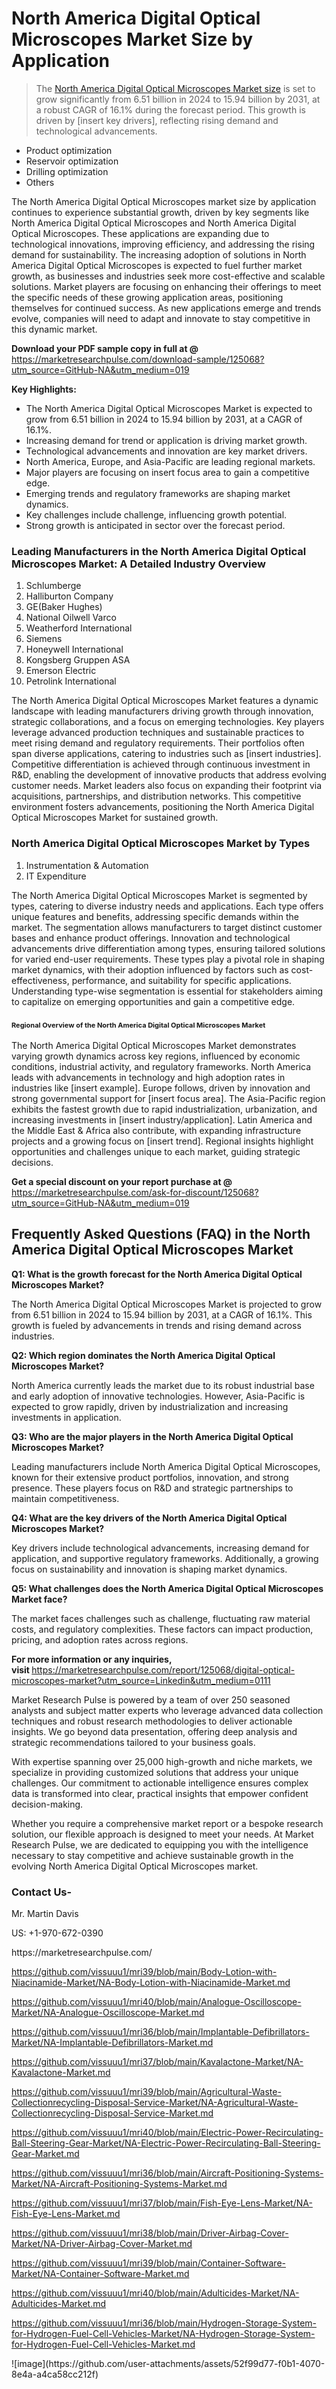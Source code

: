 <h1>North America Digital Optical Microscopes Market&nbsp;Size by Application</h1><blockquote><p>The <a href="https://marketresearchpulse.com/download-sample/125068?utm_source=GitHub-NA&amp;utm_medium=019">North America Digital Optical Microscopes Market size</a> is set to grow significantly from 6.51 billion in 2024 to 15.94 billion by 2031, at a robust CAGR of 16.1% during the forecast period. This growth is driven by [insert key drivers], reflecting rising demand and technological advancements.</p></blockquote><ul><li>Product optimization<li> Reservoir optimization<li> Drilling optimization<li> Others</li></ul><p>The North America Digital Optical Microscopes market size by application continues to experience substantial growth, driven by key segments like North America Digital Optical Microscopes and North America Digital Optical Microscopes. These applications are expanding due to technological innovations, improving efficiency, and addressing the rising demand for sustainability. The increasing adoption of solutions in North America Digital Optical Microscopes is expected to fuel further market growth, as businesses and industries seek more cost-effective and scalable solutions. Market players are focusing on enhancing their offerings to meet the specific needs of these growing application areas, positioning themselves for continued success. As new applications emerge and trends evolve, companies will need to adapt and innovate to stay competitive in this dynamic market.</p><p><strong>Download your PDF sample copy in full at @ </strong><a href="https://marketresearchpulse.com/download-sample/125068?utm_source=GitHub-NA&amp;utm_medium=019">https://marketresearchpulse.com/download-sample/125068?utm_source=GitHub-NA&amp;utm_medium=019</a></p><p><strong>Key Highlights: </strong></p><ul><li>The North America Digital Optical Microscopes Market is expected to grow from 6.51 billion in 2024 to 15.94 billion by 2031, at a CAGR of 16.1%.</li><li>Increasing demand for trend or application is driving market growth.</li><li>Technological advancements and innovation are key market drivers.</li><li>North America, Europe, and Asia-Pacific are leading regional markets.</li><li>Major players are focusing on insert focus area to gain a competitive edge.</li><li>Emerging trends and regulatory frameworks are shaping market dynamics.</li><li>Key challenges include challenge, influencing growth potential.</li><li>Strong growth is anticipated in sector over the forecast period.</li></ul><h3>Leading Manufacturers in the North America Digital Optical Microscopes Market: A Detailed Industry Overview</h3><ol><li>Schlumberge</li><li>Halliburton Company</li><li>GE(Baker Hughes)</li><li>National Oilwell Varco</li><li>Weatherford International</li><li>Siemens</li><li>Honeywell International</li><li>Kongsberg Gruppen ASA</li><li>Emerson Electric</li><li>Petrolink International</li></ol><div class="flex max-w-full flex-col flex-grow"><div class="min-h-8 text-message flex w-full flex-col items-end gap-2 whitespace-normal break-words [.text-message+&amp;]:mt-5" dir="auto" data-message-author-role="assistant" data-message-id="fd8432e4-4910-450d-b182-61b7bfb0a01f" data-message-model-slug="gpt-4o"><div class="flex w-full flex-col gap-1 empty:hidden first:pt-[3px]"><div class="markdown prose w-full break-words dark:prose-invert light"><p>The North America Digital Optical Microscopes Market features a dynamic landscape with leading manufacturers driving growth through innovation, strategic collaborations, and a focus on emerging technologies. Key players leverage advanced production techniques and sustainable practices to meet rising demand and regulatory requirements. Their portfolios often span diverse applications, catering to industries such as [insert industries]. Competitive differentiation is achieved through continuous investment in R&amp;D, enabling the development of innovative products that address evolving customer needs. Market leaders also focus on expanding their footprint via acquisitions, partnerships, and distribution networks. This competitive environment fosters advancements, positioning the North America Digital Optical Microscopes Market for sustained growth.</p></div></div></div></div><h3>North America Digital Optical Microscopes Market by Types</h3><ol><li>Instrumentation & Automation<li> IT Expenditure</li></ol><div class="flex max-w-full flex-col flex-grow"><div class="min-h-8 text-message flex w-full flex-col items-end gap-2 whitespace-normal break-words [.text-message+&amp;]:mt-5" dir="auto" data-message-author-role="assistant" data-message-id="084470be-0bb7-4664-bddf-5156b4f41249" data-message-model-slug="gpt-4o-mini"><div class="flex w-full flex-col gap-1 empty:hidden first:pt-[3px]"><div class="markdown prose w-full break-words dark:prose-invert light"><p>The North America Digital Optical Microscopes Market is segmented by types, catering to diverse industry needs and applications. Each type offers unique features and benefits, addressing specific demands within the market. The segmentation allows manufacturers to target distinct customer bases and enhance product offerings. Innovation and technological advancements drive differentiation among types, ensuring tailored solutions for varied end-user requirements. These types play a pivotal role in shaping market dynamics, with their adoption influenced by factors such as cost-effectiveness, performance, and suitability for specific applications. Understanding type-wise segmentation is essential for stakeholders aiming to capitalize on emerging opportunities and gain a competitive edge.</p></div></div></div></div><h3><span style="font-size: 11px;">Regional Overview of the North America Digital Optical Microscopes Market</span></h3><div class="flex max-w-full flex-col flex-grow"><div class="min-h-8 text-message flex w-full flex-col items-end gap-2 whitespace-normal break-words [.text-message+&amp;]:mt-5" dir="auto" data-message-author-role="assistant" data-message-id="e9038762-ce64-4e30-91c9-9bd413514231" data-message-model-slug="gpt-4o-mini"><div class="flex w-full flex-col gap-1 empty:hidden first:pt-[3px]"><div class="markdown prose w-full break-words dark:prose-invert light"><p>The North America Digital Optical Microscopes Market demonstrates varying growth dynamics across key regions, influenced by economic conditions, industrial activity, and regulatory frameworks. North America leads with advancements in technology and high adoption rates in industries like [insert example]. Europe follows, driven by innovation and strong governmental support for [insert focus area]. The Asia-Pacific region exhibits the fastest growth due to rapid industrialization, urbanization, and increasing investments in [insert industry/application]. Latin America and the Middle East &amp; Africa also contribute, with expanding infrastructure projects and a growing focus on [insert trend]. Regional insights highlight opportunities and challenges unique to each market, guiding strategic decisions.</p></div></div></div></div><p><strong>Get a special discount on your report purchase at @ </strong><a href="https://marketresearchpulse.com/ask-for-discount/125068?utm_source=GitHub-NA&amp;utm_medium=019">https://marketresearchpulse.com/ask-for-discount/125068?utm_source=GitHub-NA&amp;utm_medium=019</a></p><h2>Frequently Asked Questions (FAQ) in the North America Digital Optical Microscopes Market</h2><p><strong>Q1: What is the growth forecast for the North America Digital Optical Microscopes Market?</strong></p><p>The North America Digital Optical Microscopes Market is projected to grow from 6.51 billion in 2024 to 15.94 billion by 2031, at a CAGR of 16.1%. This growth is fueled by advancements in trends and rising demand across industries.</p><p><strong>Q2: Which region dominates the North America Digital Optical Microscopes Market?</strong></p><p>North America currently leads the market due to its robust industrial base and early adoption of innovative technologies. However, Asia-Pacific is expected to grow rapidly, driven by industrialization and increasing investments in application.</p><p><strong>Q3: Who are the major players in the North America Digital Optical Microscopes Market?</strong></p><p>Leading manufacturers include North America Digital Optical Microscopes, known for their extensive product portfolios, innovation, and strong presence. These players focus on R&amp;D and strategic partnerships to maintain competitiveness.</p><p><strong>Q4: What are the key drivers of the North America Digital Optical Microscopes Market?</strong></p><p>Key drivers include technological advancements, increasing demand for application, and supportive regulatory frameworks. Additionally, a growing focus on sustainability and innovation is shaping market dynamics.</p><p><strong>Q5: What challenges does the North America Digital Optical Microscopes Market face?</strong></p><p>The market faces challenges such as challenge, fluctuating raw material costs, and regulatory complexities. These factors can impact production, pricing, and adoption rates across regions.</p><p><strong>For more information or any inquiries, visit&nbsp;</strong><a href="https://marketresearchpulse.com/report/125068/digital-optical-microscopes-market?utm_source=Linkedin&utm_medium=0111">https://marketresearchpulse.com/report/125068/digital-optical-microscopes-market?utm_source=Linkedin&utm_medium=0111</a></p><p>Market Research Pulse is powered by a team of over 250 seasoned analysts and subject matter experts who leverage advanced data collection techniques and robust research methodologies to deliver actionable insights. We go beyond data presentation, offering deep analysis and strategic recommendations tailored to your business goals.</p><p>With expertise spanning over 25,000 high-growth and niche markets, we specialize in providing customized solutions that address your unique challenges. Our commitment to actionable intelligence ensures complex data is transformed into clear, practical insights that empower confident decision-making.</p><p>Whether you require a comprehensive market report or a bespoke research solution, our flexible approach is designed to meet your needs. At Market Research Pulse, we are dedicated to equipping you with the intelligence necessary to stay competitive and achieve sustainable growth in the evolving North America Digital Optical Microscopes market.</p><h3><strong>Contact Us-</strong></h3><p>Mr. Martin Davis</p><p>US: +1-970-672-0390</p><p>https://marketresearchpulse.com/</p><p><a href="https://github.com/vissuuu1/mri39/blob/main/Body-Lotion-with-Niacinamide-Market/NA-Body-Lotion-with-Niacinamide-Market.md">https://github.com/vissuuu1/mri39/blob/main/Body-Lotion-with-Niacinamide-Market/NA-Body-Lotion-with-Niacinamide-Market.md</a></p><p><a href="https://github.com/vissuuu1/mri40/blob/main/Analogue-Oscilloscope-Market/NA-Analogue-Oscilloscope-Market.md">https://github.com/vissuuu1/mri40/blob/main/Analogue-Oscilloscope-Market/NA-Analogue-Oscilloscope-Market.md</a></p><p><a href="https://github.com/vissuuu1/mri36/blob/main/Implantable-Defibrillators-Market/NA-Implantable-Defibrillators-Market.md">https://github.com/vissuuu1/mri36/blob/main/Implantable-Defibrillators-Market/NA-Implantable-Defibrillators-Market.md</a></p><p><a href="https://github.com/vissuuu1/mri37/blob/main/Kavalactone-Market/NA-Kavalactone-Market.md">https://github.com/vissuuu1/mri37/blob/main/Kavalactone-Market/NA-Kavalactone-Market.md</a></p><p><a href="https://github.com/vissuuu1/mri39/blob/main/Agricultural-Waste-Collectionrecycling-Disposal-Service-Market/NA-Agricultural-Waste-Collectionrecycling-Disposal-Service-Market.md">https://github.com/vissuuu1/mri39/blob/main/Agricultural-Waste-Collectionrecycling-Disposal-Service-Market/NA-Agricultural-Waste-Collectionrecycling-Disposal-Service-Market.md</a></p><p><a href="https://github.com/vissuuu1/mri40/blob/main/Electric-Power-Recirculating-Ball-Steering-Gear-Market/NA-Electric-Power-Recirculating-Ball-Steering-Gear-Market.md">https://github.com/vissuuu1/mri40/blob/main/Electric-Power-Recirculating-Ball-Steering-Gear-Market/NA-Electric-Power-Recirculating-Ball-Steering-Gear-Market.md</a></p><p><a href="https://github.com/vissuuu1/mri36/blob/main/Aircraft-Positioning-Systems-Market/NA-Aircraft-Positioning-Systems-Market.md">https://github.com/vissuuu1/mri36/blob/main/Aircraft-Positioning-Systems-Market/NA-Aircraft-Positioning-Systems-Market.md</a></p><p><a href="https://github.com/vissuuu1/mri37/blob/main/Fish-Eye-Lens-Market/NA-Fish-Eye-Lens-Market.md">https://github.com/vissuuu1/mri37/blob/main/Fish-Eye-Lens-Market/NA-Fish-Eye-Lens-Market.md</a></p><p><a href="https://github.com/vissuuu1/mri38/blob/main/Driver-Airbag-Cover-Market/NA-Driver-Airbag-Cover-Market.md">https://github.com/vissuuu1/mri38/blob/main/Driver-Airbag-Cover-Market/NA-Driver-Airbag-Cover-Market.md</a></p><p><a href="https://github.com/vissuuu1/mri39/blob/main/Container-Software-Market/NA-Container-Software-Market.md">https://github.com/vissuuu1/mri39/blob/main/Container-Software-Market/NA-Container-Software-Market.md</a></p><p><a href="https://github.com/vissuuu1/mri40/blob/main/Adulticides-Market/NA-Adulticides-Market.md">https://github.com/vissuuu1/mri40/blob/main/Adulticides-Market/NA-Adulticides-Market.md</a></p><p><a href="https://github.com/vissuuu1/mri36/blob/main/Hydrogen-Storage-System-for-Hydrogen-Fuel-Cell-Vehicles-Market/NA-Hydrogen-Storage-System-for-Hydrogen-Fuel-Cell-Vehicles-Market.md">https://github.com/vissuuu1/mri36/blob/main/Hydrogen-Storage-System-for-Hydrogen-Fuel-Cell-Vehicles-Market/NA-Hydrogen-Storage-System-for-Hydrogen-Fuel-Cell-Vehicles-Market.md</a></p>
![image](https://github.com/user-attachments/assets/52f99d77-f0b1-4070-8e4a-a4ca58cc212f)
